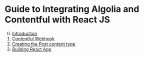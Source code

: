 # Guide to Integrating Algolia and Contentful with React JS

0. [Introduction](./0-introduction.md)
1. [Contentful Webhook](./1-contentful-webhook.md)
2. [Creating the Post content type](./2-post-content-type-and-indexing-entries.md)
3. [Building React App](./3-building-react-app.md)
